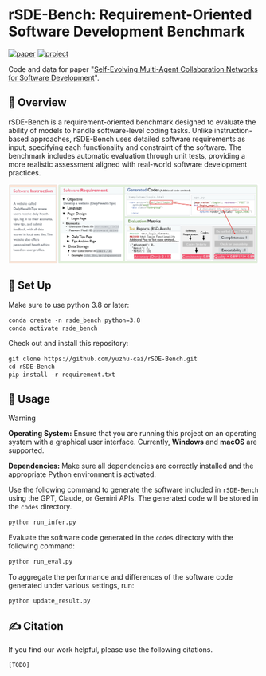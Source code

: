 # rSDE-Bench: Requirement-Oriented Software Development Benchmark

[![paper](https://img.shields.io/badge/arXiv-Paper-<COLOR>.svg)](https://arxiv.org)
[![project](https://img.shields.io/badge/project-Page-blue)](https://yuzhu-cai.github.io/rSDE-Bench/)

Code and data for paper "[Self-Evolving Multi-Agent Collaboration Networks for Software Development](https://arxiv.org)".

## 👋 Overview
rSDE-Bench is a requirement-oriented benchmark designed to evaluate the ability of models to handle software-level coding tasks. Unlike instruction-based approaches, rSDE-Bench uses detailed software requirements as input, specifying each functionality and constraint of the software. The benchmark includes automatic evaluation through unit tests, providing a more realistic assessment aligned with real-world software development practices.

<img src="assets/figs/evaluation.jpg">


## 🚀 Set Up

Make sure to use python 3.8 or later:
```
conda create -n rsde_bench python=3.8
conda activate rsde_bench
```

Check out and install this repository:
```
git clone https://github.com/yuzhu-cai/rSDE-Bench.git
cd rSDE-Bench
pip install -r requirement.txt
```

## 💽 Usage
> [!WARNING]
> **Operating System:** Ensure that you are running this project on an operating system with a graphical user interface. Currently, **Windows** and **macOS** are supported.
> 
> **Dependencies:** Make sure all dependencies are correctly installed and the appropriate Python environment is activated.

Use the following command to generate the software included in `rSDE-Bench` using the GPT, Claude, or Gemini APIs. The generated code will be stored in the `codes` directory.

```bash
python run_infer.py
```

Evaluate the software code generated in the `codes` directory with the following command:

```bash
python run_eval.py
```

To aggregate the performance and differences of the software code generated under various settings, run:

```
python update_result.py
```


## ✍️ Citation

If you find our work helpful, please use the following citations.

```
[TODO]
```